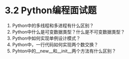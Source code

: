 # 3.2 Python编程面试题

1. Python中的多线程和多进程有什么区别？
2. Python中什么是可变数据类型？什么是不可变数据类型？
3. Python中如何实现单例设计模式？
4. Python中，一行代码如何实现两个数交换？
5. Pyhton中的\_\_new\_\_和\_\_init\_\_两个方法有什么区别？